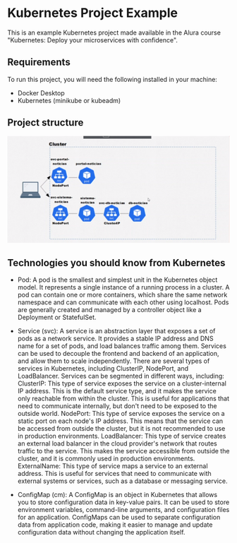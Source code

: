 # Kubernetes Project Example
This is an example Kubernetes project made available in the Alura course "Kubernetes: Deploy your microservices with confidence".

## Requirements
To run this project, you will need the following installed in your machine:

- Docker Desktop
- Kubernetes (minikube or kubeadm)


## Project structure
<p><img src="./img/architecture.png"></p>

## Technologies you should know from Kubernetes

- Pod: A pod is the smallest and simplest unit in the Kubernetes object model. It represents a single instance of a running process in a cluster. A pod can contain one or more containers, which share the same network namespace and can communicate with each other using localhost. Pods are generally created and managed by a controller object like a Deployment or StatefulSet.

- Service (svc): A service is an abstraction layer that exposes a set of pods as a network service. It provides a stable IP address and DNS name for a set of pods, and load balances traffic among them. Services can be used to decouple the frontend and backend of an application, and allow them to scale independently. There are several types of services in Kubernetes, including ClusterIP, NodePort, and LoadBalancer.
Services can be segmented in different ways, including:
ClusterIP: This type of service exposes the service on a cluster-internal IP address. This is the default service type, and it makes the service only reachable from within the cluster. This is useful for applications that need to communicate internally, but don't need to be exposed to the outside world.
NodePort: This type of service exposes the service on a static port on each node's IP address. This means that the service can be accessed from outside the cluster, but it is not recommended to use in production environments.
LoadBalancer: This type of service creates an external load balancer in the cloud provider's network that routes traffic to the service. This makes the service accessible from outside the cluster, and it is commonly used in production environments.
ExternalName: This type of service maps a service to an external address. This is useful for services that need to communicate with external systems or services, such as a database or messaging service.

- ConfigMap (cm): A ConfigMap is an object in Kubernetes that allows you to store configuration data in key-value pairs. It can be used to store environment variables, command-line arguments, and configuration files for an application. ConfigMaps can be used to separate configuration data from application code, making it easier to manage and update configuration data without changing the application itself.

